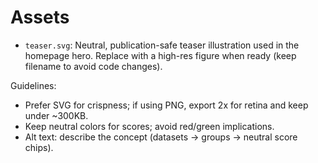 # Assets

- `teaser.svg`: Neutral, publication-safe teaser illustration used in the homepage hero. Replace with a high-res figure when ready (keep filename to avoid code changes).

Guidelines:
- Prefer SVG for crispness; if using PNG, export 2x for retina and keep under ~300KB.
- Keep neutral colors for scores; avoid red/green implications.
- Alt text: describe the concept (datasets → groups → neutral score chips).
